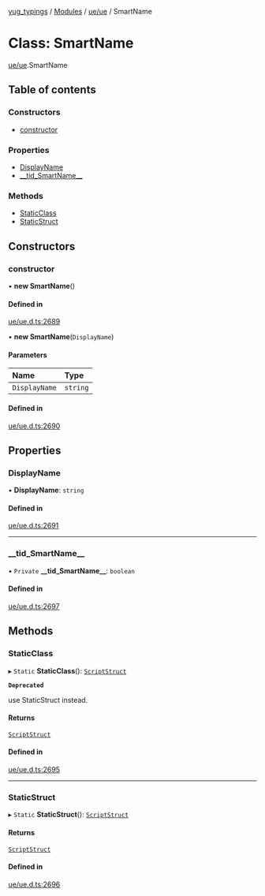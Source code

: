 [yug_typings](../README.md) / [Modules](../modules.md) / [ue/ue](../modules/ue_ue.md) / SmartName

# Class: SmartName

[ue/ue](../modules/ue_ue.md).SmartName

## Table of contents

### Constructors

- [constructor](ue_ue.SmartName.md#constructor)

### Properties

- [DisplayName](ue_ue.SmartName.md#displayname)
- [\_\_tid\_SmartName\_\_](ue_ue.SmartName.md#__tid_smartname__)

### Methods

- [StaticClass](ue_ue.SmartName.md#staticclass)
- [StaticStruct](ue_ue.SmartName.md#staticstruct)

## Constructors

### constructor

• **new SmartName**()

#### Defined in

[ue/ue.d.ts:2689](https://github.com/YugMetaverse/yug_typings/blob/25cad34/ue/ue.d.ts#L2689)

• **new SmartName**(`DisplayName`)

#### Parameters

| Name | Type |
| :------ | :------ |
| `DisplayName` | `string` |

#### Defined in

[ue/ue.d.ts:2690](https://github.com/YugMetaverse/yug_typings/blob/25cad34/ue/ue.d.ts#L2690)

## Properties

### DisplayName

• **DisplayName**: `string`

#### Defined in

[ue/ue.d.ts:2691](https://github.com/YugMetaverse/yug_typings/blob/25cad34/ue/ue.d.ts#L2691)

___

### \_\_tid\_SmartName\_\_

• `Private` **\_\_tid\_SmartName\_\_**: `boolean`

#### Defined in

[ue/ue.d.ts:2697](https://github.com/YugMetaverse/yug_typings/blob/25cad34/ue/ue.d.ts#L2697)

## Methods

### StaticClass

▸ `Static` **StaticClass**(): [`ScriptStruct`](ue_ue.ScriptStruct.md)

**`Deprecated`**

use StaticStruct instead.

#### Returns

[`ScriptStruct`](ue_ue.ScriptStruct.md)

#### Defined in

[ue/ue.d.ts:2695](https://github.com/YugMetaverse/yug_typings/blob/25cad34/ue/ue.d.ts#L2695)

___

### StaticStruct

▸ `Static` **StaticStruct**(): [`ScriptStruct`](ue_ue.ScriptStruct.md)

#### Returns

[`ScriptStruct`](ue_ue.ScriptStruct.md)

#### Defined in

[ue/ue.d.ts:2696](https://github.com/YugMetaverse/yug_typings/blob/25cad34/ue/ue.d.ts#L2696)
